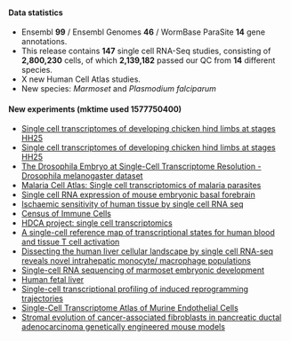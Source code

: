 #### Data statistics
- Ensembl **99** / Ensembl Genomes **46** / WormBase ParaSite **14** gene annotations.   
- This release contains **147** single cell RNA-Seq studies, consisting of **2,800,230** cells, of which **2,139,182** passed
  our QC from **14** different species.
- X new Human Cell Atlas studies.
- New species: _Marmoset_ and _Plasmodium falciparum_

#### New experiments (mktime used 1577750400)
- [Single cell transcriptomes of developing chicken hind limbs at stages HH25](https://www.ebi.ac.uk/gxa/sc/experiments/E-CURD-12)
- [Single cell transcriptomes of developing chicken hind limbs at stages HH25](https://www.ebi.ac.uk/gxa/sc/experiments/E-CURD-13)
- [The Drosophila Embryo at Single-Cell Transcriptome Resolution - Drosophila melanogaster dataset](https://www.ebi.ac.uk/gxa/sc/experiments/E-CURD-21)
- [Malaria Cell Atlas: Single cell transcriptomics of malaria parasites](https://www.ebi.ac.uk/gxa/sc/experiments/E-CURD-3)
- [Single cell RNA expression of mouse embryonic basal forebrain](https://www.ebi.ac.uk/gxa/sc/experiments/E-GEOD-94641)
- [Ischaemic sensitivity of human tissue by single cell RNA seq](https://www.ebi.ac.uk/gxa/sc/experiments/E-HCAD-1)
- [Census of Immune Cells](https://www.ebi.ac.uk/gxa/sc/experiments/E-HCAD-4)
- [HDCA project: single cell transcriptomics](https://www.ebi.ac.uk/gxa/sc/experiments/E-HCAD-7)
- [A single-cell reference map of transcriptional states for human blood and tissue T cell activation](https://www.ebi.ac.uk/gxa/sc/experiments/E-HCAD-8)
- [Dissecting the human liver cellular landscape by single cell RNA-seq reveals novel intrahepatic monocyte/ macrophage populations](https://www.ebi.ac.uk/gxa/sc/experiments/E-HCAD-9)
- [Single-cell RNA sequencing of marmoset embryonic development](https://www.ebi.ac.uk/gxa/sc/experiments/E-MTAB-7078)
- [Human fetal liver](https://www.ebi.ac.uk/gxa/sc/experiments/E-MTAB-7407)
- [Single-cell transcriptional profiling of induced reprogramming trajectories](https://www.ebi.ac.uk/gxa/sc/experiments/E-MTAB-7901)
- [Single-Cell Transcriptome Atlas of Murine Endothelial Cells](https://www.ebi.ac.uk/gxa/sc/experiments/E-MTAB-8077)
- [Stromal evolution of cancer-associated fibroblasts in pancreatic ductal adenocarcinoma genetically engineered mouse models](https://www.ebi.ac.uk/gxa/sc/experiments/E-MTAB-8483)

